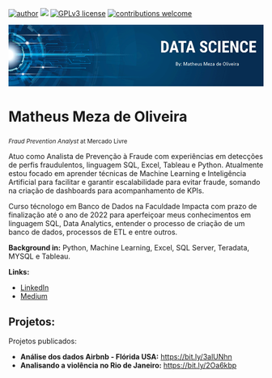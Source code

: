 [![author](https://img.shields.io/badge/author-mathmeza-red.svg)](https://www.linkedin.com/in/matheus-meza-26956bb6) [![](https://img.shields.io/badge/python-3.7+-blue.svg)](https://www.python.org/downloads/release/python-365/) [![GPLv3 license](https://img.shields.io/badge/License-GPLv3-blue.svg)](http://perso.crans.org/besson/LICENSE.html) [![contributions welcome](https://img.shields.io/badge/contributions-welcome-brightgreen.svg?style=flat)](https://github.com/carlosfab/data_science/issues)

<p align="center">
  <img src="banner_.png" >
</p>

# Matheus Meza de Oliveira
<sub>*Fraud Prevention Analyst* at Mercado Livre</sub>

Atuo como Analista de Prevenção à Fraude com experiências em detecções de perfis fraudulentos, linguagem SQL, Excel, Tableau e Python. Atualmente estou focado em aprender técnicas de Machine Learning e Inteligência Artificial para facilitar e garantir escalabilidade para evitar fraude, somando na criação de dashboards para acompanhamento de KPIs.

Curso técnologo em Banco de Dados na Faculdade Impacta com prazo de finalização até o ano de 2022 para aperfeiçoar meus conhecimentos em linguagem SQL, Data Analytics, entender o processo de criação de um banco de dados, processos de ETL e entre outros. 

**Background in:** Python, Machine Learning, Excel, SQL Server, Teradata, MYSQL e Tableau.

**Links:**
* [LinkedIn](https://www.linkedin.com/in/matheus-meza-de-oliveira-26956bb6)
* [Medium](https://medium.com/@matheusmeza1)


## Projetos:
Projetos publicados:

* **Análise dos dados Airbnb - Flórida USA:** https://bit.ly/3alUNhn
* **Analisando a violência no Rio de Janeiro:** https://bit.ly/2Oa6kbp
